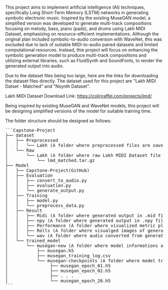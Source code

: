 This project aims to implement artificial intelligence (AI) techniques, specifically Long Short-Term Memory (LSTM) networks in generating symbolic electronic music. Inspired by the existing MuseGAN model, a simplified version was developed to generate multi-track compositions focusing on melody, bass, piano (pads), and drums using Lakh MIDI Dataset, emphasizing on resource-efficient implementations. Although the original plan included symbolic-to-audio conversion with WaveNet, this was excluded due to lack of suitable MIDI-to-audio paired datasets and limited computational resources. Instead, thie project will focus on enhancing the symbolic generation model to produce multi-track compositions and utilizing external libraries, such as FluidSynth and SoundFonts, to render the generated output into audio.

Due to the dataset files being too large, here are the links for downloading the dataset files directly. The dataset used for this project are "Lakh MIDI Datset - Matched" and "Nsynth Dataset".

Lakh MIDI Dataset Download Link:
https://colinraffel.com/projects/lmd/

Being inspired by existing MuseGAN and WaveNet models, this project will be designing simplified versions of the model for suitable training time.

The folder structure should be designed as follows:
<pre>```Capstone-Project
├── dataset
│   ├── Preprocessed
│   │   └── Lakh (A folder where preprocessed files are saved)
│   └── Raw
│       └── Lakh (A folder where raw Lakh MIDI Dataset file should be saved)
│           └── lmd_matched.tar.gz
├── Model
│   ├── Capstone-Project(GitHub)
│   ├── Evaluation
│   │   ├── convert_to_audio.py
│   │   ├── evaluation.py
│   │   └── generate_output.py
│   ├── Training
│   │   ├── model.py
│   │   └── preprocess_data.py
│   ├── Result
│   │   ├── Midi (A folder where generated output in .mid files are saved)
│   │   ├── npy (A folder where generated output in .npy files are saved)
│   │   ├── Performance (A folder where visualized metric plots are saved)
│   │   ├── Rolls (A folder where visualged images of generated outputs are saved)
│   │   └── wav (A folder where audio converted from generated outputs files are saved)
│   └── trained_model
│       └── musegan-new (A folder where model informations are saved)
│           ├── musegan.h5
│           ├── musegan_training_log.csv
│           └── musegan-checkpoints (A folder where model training checkpoints are saved)
│                ├── musegan_epoch_01.h5
│                ├── musegan_epoch_02.h5
│                ├── . . .
│                └── musegan_epoch_20.h5
```</pre>

